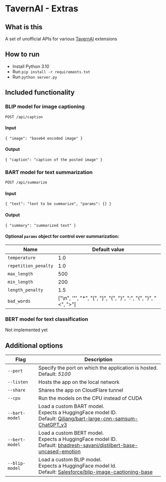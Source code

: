 # TavernAI - Extras
## What is this
A set of unofficial APIs for various [TavernAI](https://github.com/TavernAI/TavernAI) extensions

## How to run
* Install Python 3.10
* Run `pip install -r requirements.txt`
* Run `python server.py`

## Included functionality
### BLIP model for image captioning
`POST /api/caption`
#### **Input**
```
{ "image": "base64 encoded image" }
```
#### **Output**
```
{ "caption": "caption of the posted image" }
```

### BART model for text summarization
`POST /api/summarize`
#### **Input**
```
{ "text": "text to be summarize", "params": {} }
```
#### **Output**
```
{ "summary": "summarized text" }
```
#### Optional `params` object for control over summarization:
| Name                  | Default value                                                 |
| --------------------- | ------------------------------------------------------------- |
| `temperature`         | 1.0                                                           |
| `repetition_penalty`  | 1.0                                                           |
| `max_length`          | 500                                                           |
| `min_length`          | 200                                                           |
| `length_penalty`      | 1.5                                                           |
| `bad_words`           | ["\n", '"', "*", "[", "]", "{", "}", ":", "(", ")", "<", ">"] |

### BERT model for text classification
Not implemented yet

## Additional options
| Flag           | Description                                                          |
| -------------- | -------------------------------------------------------------------- |
| `--port`       | Specify the port on which the application is hosted. Default: *5100* |
| `--listen`     | Hosts the app on the local network                                   |
| `--share`      | Shares the app on CloudFlare tunnel                                  |
| `--cpu`        | Run the models on the CPU instead of CUDA                            |
| `--bart-model` | Load a custom BART model.<br>Expects a HuggingFace model ID.<br>Default: [Qiliang/bart-large-cnn-samsum-ChatGPT_v3](https://huggingface.co/Qiliang/bart-large-cnn-samsum-ChatGPT_v3) |
| `--bert-model` | Load a custom BERT model.<br>Expects a HuggingFace model ID.<br>Default: [bhadresh-savani/distilbert-base-uncased-emotion](https://huggingface.co/bhadresh-savani/distilbert-base-uncased-emotion) |
| `--blip-model` | Load a custom BLIP model.<br>Expects a HuggingFace model Id.<br>Default: [Salesforce/blip-image-captioning-base](https://huggingface.co/Salesforce/blip-image-captioning-base) |